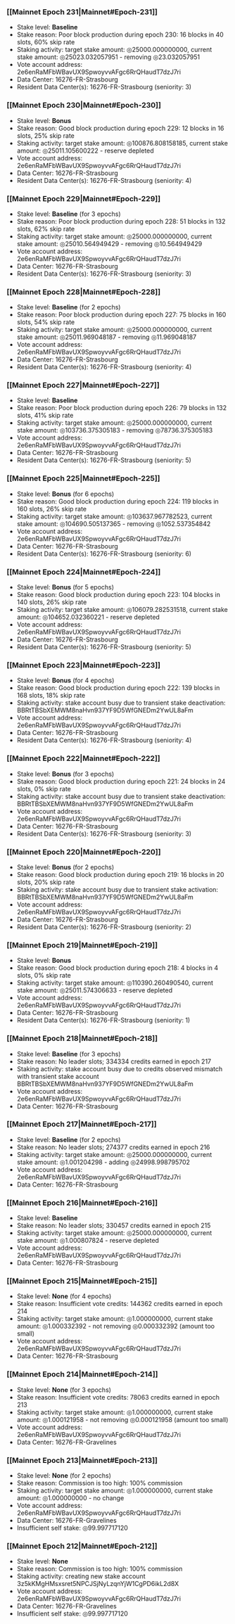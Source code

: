 ### [[Mainnet Epoch 231|Mainnet#Epoch-231]]
* Stake level: **Baseline**
* Stake reason: Poor block production during epoch 230: 16 blocks in 40 slots, 60% skip rate
* Staking activity: target stake amount: ◎25000.000000000, current stake amount: ◎25023.032057951 - removing ◎23.032057951
* Vote account address: 2e6enRaMFbWBavUX9SpwoyvvAFgc6RrQHaudT7dzJ7ri
* Data Center: 16276-FR-Strasbourg
* Resident Data Center(s): 16276-FR-Strasbourg (seniority: 3)
### [[Mainnet Epoch 230|Mainnet#Epoch-230]]
* Stake level: **Bonus**
* Stake reason: Good block production during epoch 229: 12 blocks in 16 slots, 25% skip rate
* Staking activity: target stake amount: ◎100876.808158185, current stake amount: ◎25011.105600222 - reserve depleted
* Vote account address: 2e6enRaMFbWBavUX9SpwoyvvAFgc6RrQHaudT7dzJ7ri
* Data Center: 16276-FR-Strasbourg
* Resident Data Center(s): 16276-FR-Strasbourg (seniority: 4)
### [[Mainnet Epoch 229|Mainnet#Epoch-229]]
* Stake level: **Baseline** (for 3 epochs)
* Stake reason: Poor block production during epoch 228: 51 blocks in 132 slots, 62% skip rate
* Staking activity: target stake amount: ◎25000.000000000, current stake amount: ◎25010.564949429 - removing ◎10.564949429
* Vote account address: 2e6enRaMFbWBavUX9SpwoyvvAFgc6RrQHaudT7dzJ7ri
* Data Center: 16276-FR-Strasbourg
* Resident Data Center(s): 16276-FR-Strasbourg (seniority: 3)
### [[Mainnet Epoch 228|Mainnet#Epoch-228]]
* Stake level: **Baseline** (for 2 epochs)
* Stake reason: Poor block production during epoch 227: 75 blocks in 160 slots, 54% skip rate
* Staking activity: target stake amount: ◎25000.000000000, current stake amount: ◎25011.969048187 - removing ◎11.969048187
* Vote account address: 2e6enRaMFbWBavUX9SpwoyvvAFgc6RrQHaudT7dzJ7ri
* Data Center: 16276-FR-Strasbourg
* Resident Data Center(s): 16276-FR-Strasbourg (seniority: 4)
### [[Mainnet Epoch 227|Mainnet#Epoch-227]]
* Stake level: **Baseline**
* Stake reason: Poor block production during epoch 226: 79 blocks in 132 slots, 41% skip rate
* Staking activity: target stake amount: ◎25000.000000000, current stake amount: ◎103736.375305183 - removing ◎78736.375305183
* Vote account address: 2e6enRaMFbWBavUX9SpwoyvvAFgc6RrQHaudT7dzJ7ri
* Data Center: 16276-FR-Strasbourg
* Resident Data Center(s): 16276-FR-Strasbourg (seniority: 5)
### [[Mainnet Epoch 225|Mainnet#Epoch-225]]
* Stake level: **Bonus** (for 6 epochs)
* Stake reason: Good block production during epoch 224: 119 blocks in 160 slots, 26% skip rate
* Staking activity: target stake amount: ◎103637.967782523, current stake amount: ◎104690.505137365 - removing ◎1052.537354842
* Vote account address: 2e6enRaMFbWBavUX9SpwoyvvAFgc6RrQHaudT7dzJ7ri
* Data Center: 16276-FR-Strasbourg
* Resident Data Center(s): 16276-FR-Strasbourg (seniority: 6)
### [[Mainnet Epoch 224|Mainnet#Epoch-224]]
* Stake level: **Bonus** (for 5 epochs)
* Stake reason: Good block production during epoch 223: 104 blocks in 140 slots, 26% skip rate
* Staking activity: target stake amount: ◎106079.282531518, current stake amount: ◎104652.032360221 - reserve depleted
* Vote account address: 2e6enRaMFbWBavUX9SpwoyvvAFgc6RrQHaudT7dzJ7ri
* Data Center: 16276-FR-Strasbourg
* Resident Data Center(s): 16276-FR-Strasbourg (seniority: 5)
### [[Mainnet Epoch 223|Mainnet#Epoch-223]]
* Stake level: **Bonus** (for 4 epochs)
* Stake reason: Good block production during epoch 222: 139 blocks in 168 slots, 18% skip rate
* Staking activity: stake account busy due to transient stake deactivation: BBRtTBSbXEMWM8naHvn937YF9D5WfGNEDm2YwUL8aFm
* Vote account address: 2e6enRaMFbWBavUX9SpwoyvvAFgc6RrQHaudT7dzJ7ri
* Data Center: 16276-FR-Strasbourg
* Resident Data Center(s): 16276-FR-Strasbourg (seniority: 4)
### [[Mainnet Epoch 222|Mainnet#Epoch-222]]
* Stake level: **Bonus** (for 3 epochs)
* Stake reason: Good block production during epoch 221: 24 blocks in 24 slots, 0% skip rate
* Staking activity: stake account busy due to transient stake deactivation: BBRtTBSbXEMWM8naHvn937YF9D5WfGNEDm2YwUL8aFm
* Vote account address: 2e6enRaMFbWBavUX9SpwoyvvAFgc6RrQHaudT7dzJ7ri
* Data Center: 16276-FR-Strasbourg
* Resident Data Center(s): 16276-FR-Strasbourg (seniority: 3)
### [[Mainnet Epoch 220|Mainnet#Epoch-220]]
* Stake level: **Bonus** (for 2 epochs)
* Stake reason: Good block production during epoch 219: 16 blocks in 20 slots, 20% skip rate
* Staking activity: stake account busy due to transient stake activation: BBRtTBSbXEMWM8naHvn937YF9D5WfGNEDm2YwUL8aFm
* Vote account address: 2e6enRaMFbWBavUX9SpwoyvvAFgc6RrQHaudT7dzJ7ri
* Data Center: 16276-FR-Strasbourg
* Resident Data Center(s): 16276-FR-Strasbourg (seniority: 2)
### [[Mainnet Epoch 219|Mainnet#Epoch-219]]
* Stake level: **Bonus**
* Stake reason: Good block production during epoch 218: 4 blocks in 4 slots, 0% skip rate
* Staking activity: target stake amount: ◎110390.260490540, current stake amount: ◎25011.574306633 - reserve depleted
* Vote account address: 2e6enRaMFbWBavUX9SpwoyvvAFgc6RrQHaudT7dzJ7ri
* Data Center: 16276-FR-Strasbourg
* Resident Data Center(s): 16276-FR-Strasbourg (seniority: 1)
### [[Mainnet Epoch 218|Mainnet#Epoch-218]]
* Stake level: **Baseline** (for 3 epochs)
* Stake reason: No leader slots; 334334 credits earned in epoch 217
* Staking activity: stake account busy due to credits observed mismatch with transient stake account BBRtTBSbXEMWM8naHvn937YF9D5WfGNEDm2YwUL8aFm
* Vote account address: 2e6enRaMFbWBavUX9SpwoyvvAFgc6RrQHaudT7dzJ7ri
* Data Center: 16276-FR-Strasbourg
### [[Mainnet Epoch 217|Mainnet#Epoch-217]]
* Stake level: **Baseline** (for 2 epochs)
* Stake reason: No leader slots; 274377 credits earned in epoch 216
* Staking activity: target stake amount: ◎25000.000000000, current stake amount: ◎1.001204298 - adding ◎24998.998795702
* Vote account address: 2e6enRaMFbWBavUX9SpwoyvvAFgc6RrQHaudT7dzJ7ri
* Data Center: 16276-FR-Strasbourg
### [[Mainnet Epoch 216|Mainnet#Epoch-216]]
* Stake level: **Baseline**
* Stake reason: No leader slots; 330457 credits earned in epoch 215
* Staking activity: target stake amount: ◎25000.000000000, current stake amount: ◎1.000807824 - reserve depleted
* Vote account address: 2e6enRaMFbWBavUX9SpwoyvvAFgc6RrQHaudT7dzJ7ri
* Data Center: 16276-FR-Strasbourg
### [[Mainnet Epoch 215|Mainnet#Epoch-215]]
* Stake level: **None** (for 4 epochs)
* Stake reason: Insufficient vote credits: 144362 credits earned in epoch 214
* Staking activity: target stake amount: ◎1.000000000, current stake amount: ◎1.000332392 - not removing ◎0.000332392 (amount too small)
* Vote account address: 2e6enRaMFbWBavUX9SpwoyvvAFgc6RrQHaudT7dzJ7ri
* Data Center: 16276-FR-Strasbourg
### [[Mainnet Epoch 214|Mainnet#Epoch-214]]
* Stake level: **None** (for 3 epochs)
* Stake reason: Insufficient vote credits: 78063 credits earned in epoch 213
* Staking activity: target stake amount: ◎1.000000000, current stake amount: ◎1.000121958 - not removing ◎0.000121958 (amount too small)
* Vote account address: 2e6enRaMFbWBavUX9SpwoyvvAFgc6RrQHaudT7dzJ7ri
* Data Center: 16276-FR-Gravelines
### [[Mainnet Epoch 213|Mainnet#Epoch-213]]
* Stake level: **None** (for 2 epochs)
* Stake reason: Commission is too high: 100% commission
* Staking activity: target stake amount: ◎1.000000000, current stake amount: ◎1.000000000 - no change
* Vote account address: 2e6enRaMFbWBavUX9SpwoyvvAFgc6RrQHaudT7dzJ7ri
* Data Center: 16276-FR-Gravelines
* Insufficient self stake: ◎99.997717120
### [[Mainnet Epoch 212|Mainnet#Epoch-212]]
* Stake level: **None**
* Stake reason: Commission is too high: 100% commission
* Staking activity: creating new stake account 3z5kKMgHMsxsret5NPCJSjNyLzqnYjW1CgPD6ikL2d8X
* Vote account address: 2e6enRaMFbWBavUX9SpwoyvvAFgc6RrQHaudT7dzJ7ri
* Data Center: 16276-FR-Gravelines
* Insufficient self stake: ◎99.997717120